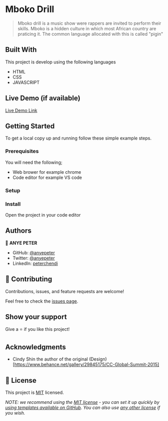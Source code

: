 

# Mboko Drill

> Mboko drill is a music show were rappers are invited to perform their skills. Mboko is a hidden culture in which most African country are praticing it. The common language allocated with this is called "pigin"


## Built With

This project is develop using the following languages
- HTML
- CSS
- JAVASCRIPT

## Live Demo (if available)

[Live Demo Link](https://livedemo.com)


## Getting Started

To get a local copy up and running follow these simple example steps.

### Prerequisites
You will need the following;
- Web brower for example chrome
- Code editor for example VS code
### Setup

### Install
Open the project in your code editor

## Authors

👤 **ANYE PETER**

- GitHub: [@anyepeter](https://github.com/anyepeter)
- Twitter: [@anyepeter](https://twitter.com/home?lang=en)
- LinkedIn: [peterchendi](https://www.linkedin.com/feed/)



## 🤝 Contributing

Contributions, issues, and feature requests are welcome!

Feel free to check the [issues page](../../issues/).

## Show your support

Give a ⭐️ if you like this project!

## Acknowledgments

- Cindy Shin the author of the original (Design)[https://www.behance.net/gallery/29845175/CC-Global-Summit-2015]


## 📝 License

This project is [MIT](./LICENSE) licensed.

_NOTE: we recommend using the [MIT license](https://choosealicense.com/licenses/mit/) - you can set it up quickly by [using templates available on GitHub](https://docs.github.com/en/communities/setting-up-your-project-for-healthy-contributions/adding-a-license-to-a-repository). You can also use [any other license](https://choosealicense.com/licenses/) if you wish._
